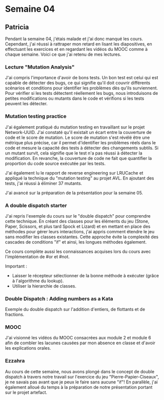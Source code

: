 # Semaine 04

## Patricia

Pendant la semaine 04, j'étais malade et j'ai donc manqué les cours. Cependant, j'ai réussi à rattraper mon retard en lisant les diapositives, en effectuant les exercices et en regardant les vidéos du MOOC comme à chaque semaine. Voici ce que j'ai retenu de mes lectures.

### Lecture "Mutation Analysis"

J'ai compris l'importance d'avoir de bons tests. Un bon test est celui qui est capable de détecter des bugs, ce qui signifie qu'il doit couvrir différents scénarios et conditions pour identifier les problèmes dès qu'ils surviennent. Pour vérifier si les tests détectent réellement les bugs, nous introduisons de petites modifications ou mutants dans le code et vérifions si les tests peuvent les détecter.

### Mutation testing practice

J'ai également pratiqué du mutation testing en travaillant sur le projet Network-UUID. J'ai constaté qu'il existait un écart entre la couverture de code et le score de mutation. Le score de mutation s'est révélé être une métrique plus précise, car il permet d'identifier les problèmes réels dans le code et mesure la capacité des tests à détecter des changements subtils. Si un mutant survit, cela signifie que le test n'a pas réussi à détecter la modification. En revanche, la couverture de code ne fait que quantifier la proportion du code source exécutée par les tests.

J'ai également lu le rapport de reverse engineering sur LRUCache et appliqué la technique du "mutation testing" au projet AVL. En ajoutant des tests, j'ai réussi à éliminer 37 mutants.

J'ai avancé sur la préparation de la présentation pour la semaine 05.

### A double dispatch starter

J'ai repris l'exemple du cours sur le "double dispatch" pour comprendre cette technique. En créant des classes pour les éléments du jeu (Stone, Paper, Scissors, et plus tard Spock et Lizard) et en mettant en place des méthodes pour gérer leurs interactions, j'ai appris comment étendre le jeu sans modifier les classes existantes. Cette approche évite la complexité des cascades de conditions "if" et ainsi, les longues méthodes également.

Ce cours complète aussi les connaissances acquises lors du cours avec l'implémentation de #or et #not.

Important :
- Laisser le récepteur sélectionner de la bonne méthode à exécuter (grâce à l'algorithme du lookup).
- Utiliser la hierarchie de classes.

### Double Dispatch : Adding numbers as a Kata

Exemple du double dispatch sur l'addition d'entiers, de flottants et de fractions.

### MOOC

J'ai visionné les vidéos du MOOC consacrées aux module 2 et module 6 afin de combler les lacunes causées par mon absence en classe et d'avoir les explications orales.

### Ezzahra
Au cours de cette semaine, nous avons plongé dans le concept de double dispatch à travers notre travail sur l'exercice du jeu "Pierre-Papier-Ciseaux", je ne savais pas avant que je peux le faire sans aucune "if"! En parallèle, j'ai également alloué du temps à la préparation de notre présentation portant sur le projet artefact.

